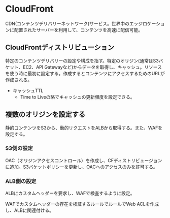 # CloudFront

CDN(コンテンツデリバリーネットワーク)サービス。世界中のエッジロケーションに配置されたサーバーを利用して、コンテンツを高速に配信可能。

## CloudFrontディストリビューション

特定のコンテンツデリバリーの設定や構成を指す。特定のオリジン(通常はS3バケット、EC2、API Gatewayなど)からデータを取得し、キャッシュ。リソースを使う時に最初に設定する。作成するとコンテンツにアクセスするためのURLが作成される。

- キャッシュTTL
    - Time to Liveの略でキャッシュの更新頻度を設定できる。

## 複数のオリジンを設定する

静的コンテンツをS3から、動的リクエストをALBから取得する。また、WAFを設定する。

### S3側の設定

OAC（オリジンアクセスコントロール）を作成し、CFディストリビュージョンに追加。S3バケットポリシーを更新し、OACへのアクセスのみを許可する。

### ALB側の設定

ALBにカスタムヘッダーを要求し、WAFで検査するように設定。

WAFでカスタムヘッダーの存在を検証するルールでルールでWeb ACLを作成し、ALBに関連付ける。